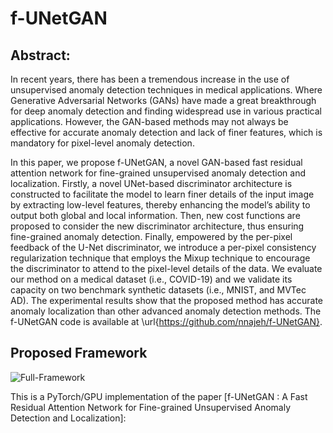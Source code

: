 # f-UNetGAN



## Abstract:
In recent years, there has been a tremendous increase in the use of unsupervised anomaly detection techniques in medical applications. Where Generative Adversarial Networks (GANs) have made a great breakthrough for deep anomaly detection and finding widespread use in various practical applications. However, the GAN-based methods may not always be effective for accurate anomaly detection and lack of finer features, which is mandatory for pixel-level anomaly detection.

In this paper, we propose f-UNetGAN, a novel GAN-based fast residual attention network for fine-grained unsupervised anomaly detection and localization. Firstly, a novel UNet-based discriminator architecture is constructed to facilitate the model to learn finer details of the input image by extracting low-level features, thereby enhancing the model’s ability to output both global and local information. Then, new cost functions are proposed to consider the new discriminator architecture, thus ensuring fine-grained anomaly detection. Finally, empowered by the per-pixel feedback of the U-Net discriminator, we introduce a per-pixel consistency regularization technique that employs the Mixup technique to encourage the discriminator to attend to the pixel-level details of the data. We evaluate our method on a medical dataset (i.e., COVID-19) and we validate its capacity on two benchmark synthetic datasets (i.e.,  MNIST, and MVTec AD). The experimental results show that the proposed method has accurate anomaly localization than other advanced anomaly detection methods. The f-UNetGAN code is available at \url{https://github.com/nnajeh/f-UNetGAN}.
 

## Proposed Framework
![Full-Framework](https://user-images.githubusercontent.com/38373885/222929562-dc5ef22e-cb7a-4c92-8201-38a8ff15fed0.png)

This is a PyTorch/GPU implementation of the paper [f-UNetGAN : A Fast Residual Attention Network for Fine-grained Unsupervised Anomaly Detection and Localization]:
